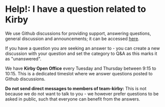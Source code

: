 <!-- Added as a seperate file such that it is highlighted for new contributors: 
https://docs.github.com/en/communities/setting-up-your-project-for-healthy-contributions/adding-support-resources-to-your-project
-->
# Help!: I have a question related to Kirby

We use Github discussions for providing support, answering questions, general discussion and announcements; it can be accessed [here](https://github.com/kirbydesign/designsystem/discussions).

If you have a question you are seeking an answer to - you can create a new discussion with your question and set the category to Q&A as this marks it as "unanswered".

We have **Kirby Open Office** every Tuesday and Thursday between 9:15 to 10:15. This is a dedicated timeslot where we answer questions posted to Github discussions. 

**Do not send direct messages to members of team-kirby:** This is not because we do not want to talk to you - we however prefer questions to be asked in public, such that everyone can benefit from the answers. 
